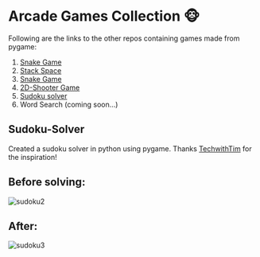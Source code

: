 # Arcade Games Collection :monkey_face:
Following are the links to the other repos containing games made from pygame:
  1. [Snake Game](https://github.com/RajayR2000/Snake-Game-Pygame)
  2. [Stack Space](https://github.com/RajayR2000/Stack-game-pygame)
  3. [Snake Game](https://github.com/RajayR2000/Snake-Game-Pygame)
  4. [2D-Shooter Game](https://github.com/RajayR2000/2D-GAME-PYGAME)
  5. [Sudoku solver](https://github.com/RajayR2000/Sudoku-Solver)
  6. Word Search (coming soon...)
## Sudoku-Solver
Created a sudoku solver in python using pygame.
Thanks [TechwithTim](https://github.com/techwithtim) for the inspiration!
## Before solving:
![sudoku2](https://user-images.githubusercontent.com/28715027/77473597-b52d6b80-6e3b-11ea-9c57-e18a3cac0c5e.PNG)


## After:
![sudoku3](https://user-images.githubusercontent.com/28715027/77473624-be1e3d00-6e3b-11ea-87cd-371237dc6305.PNG)



